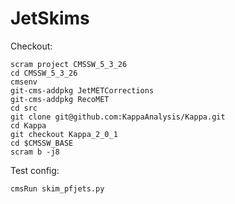 # JetSkims

Checkout:

```
scram project CMSSW_5_3_26  
cd CMSSW_5_3_26  
cmsenv  
git-cms-addpkg JetMETCorrections  
git-cms-addpkg RecoMET  
cd src  
git clone git@github.com:KappaAnalysis/Kappa.git  
cd Kappa  
git checkout Kappa_2_0_1  
cd $CMSSW_BASE  
scram b -j8
```

Test config:
```
cmsRun skim_pfjets.py
```
